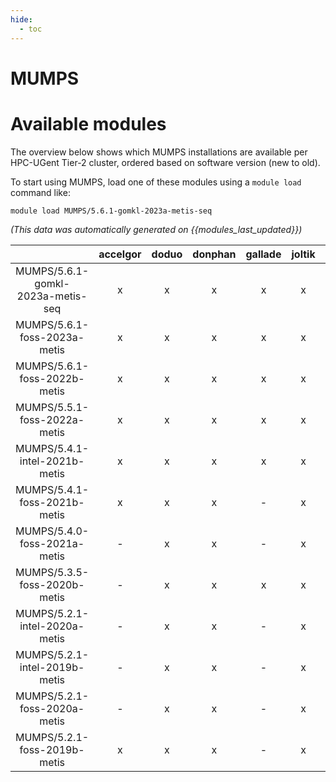 ```yaml
---
hide:
  - toc
---
```


MUMPS
=====

# Available modules


The overview below shows which MUMPS installations are available per HPC-UGent Tier-2 cluster, ordered based on software version (new to old).

To start using MUMPS, load one of these modules using a `module load` command like:

```shell
module load MUMPS/5.6.1-gomkl-2023a-metis-seq
```

*(This data was automatically generated on {{modules_last_updated}})*  

| |accelgor|doduo|donphan|gallade|joltik|shinx|skitty|
| :---: | :---: | :---: | :---: | :---: | :---: | :---: | :---: |
|MUMPS/5.6.1-gomkl-2023a-metis-seq|x|x|x|x|x|x|x|
|MUMPS/5.6.1-foss-2023a-metis|x|x|x|x|x|x|x|
|MUMPS/5.6.1-foss-2022b-metis|x|x|x|x|x|-|-|
|MUMPS/5.5.1-foss-2022a-metis|x|x|x|x|x|-|-|
|MUMPS/5.4.1-intel-2021b-metis|x|x|x|x|x|-|-|
|MUMPS/5.4.1-foss-2021b-metis|x|x|x|-|x|-|-|
|MUMPS/5.4.0-foss-2021a-metis|-|x|x|-|x|-|-|
|MUMPS/5.3.5-foss-2020b-metis|-|x|x|x|x|-|-|
|MUMPS/5.2.1-intel-2020a-metis|-|x|x|-|x|-|-|
|MUMPS/5.2.1-intel-2019b-metis|-|x|x|-|x|-|-|
|MUMPS/5.2.1-foss-2020a-metis|-|x|x|-|x|-|-|
|MUMPS/5.2.1-foss-2019b-metis|x|x|x|-|x|-|-|
